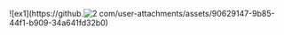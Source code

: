 ![ex1](https://github.![2](https://github.com/user-attachments/assets/96db9b6a-9be1-441b-ae60-9b06ea9b0deb)
com/user-attachments/assets/90629147-9b85-44f1-b909-34a641fd32b0)
